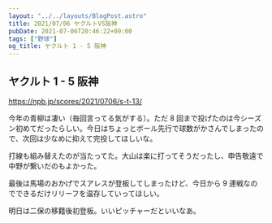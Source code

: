 ```yaml
---
layout: "../../layouts/BlogPost.astro"
title: 2021/07/06 ヤクルトVS阪神
pubDate: 2021-07-06T20:46:22+09:00
tags: ["野球"]
og_title: ヤクルト 1 - 5 阪神
---
```


## ヤクルト 1 - 5 阪神

https://npb.jp/scores/2021/0706/s-t-13/

今年の青柳は凄い（毎回言ってる気がする）。ただ 8 回まで投げたのは今シーズン初めてだったらしい。今日はちょっとボール先行で球数がかさんでしまったので、次回は少なめに抑えて完投してほしいな。

打線も組み替えたのが当たってた。大山は楽に打ってそうだったし、申告敬遠で中野が繋いだのもよかった。

最後は馬場のおかげでスアレスが登板してしまったけど、今日から 9 連戦なのでできるだけリリーフを温存していってほしい。

明日は二保の移籍後初登板。いいピッチャーだといいなあ。
